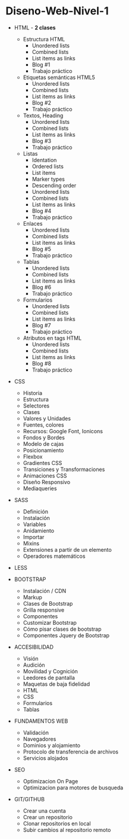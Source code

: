 # Diseno-Web-Nivel-1

* HTML - **2 clases**
  * Estructura HTML 
    * Unordered lists
    * Combined lists
    * List items as links
    * Blog #1
    * Trabajo práctico
  * Etiquetas semánticas HTML5
    * Unordered lists
    * Combined lists
    * List items as links
    * Blog #2
    * Trabajo práctico
  * Textos, Heading
    * Unordered lists
    * Combined lists
    * List items as links
    * Blog #3
    * Trabajo práctico
  * Listas 
    * Identation 
    * Ordered lists
    * List items
    * Marker types
    * Descending order
    * Unordered lists
    * Combined lists
    * List items as links
    * Blog #4
    * Trabajo práctico
  * Enlaces
    * Unordered lists
    * Combined lists
    * List items as links
    * Blog #5
    * Trabajo práctico
  * Tablas
    * Unordered lists
    * Combined lists
    * List items as links
    * Blog #6
    * Trabajo práctico
  * Formularios
    * Unordered lists
    * Combined lists
    * List items as links
    * Blog #7
    * Trabajo práctico
  * Atributos en tags HTML
    * Unordered lists
    * Combined lists
    * List items as links
    * Blog #8
    * Trabajo práctico
  
* CSS
  * Historia
  * Estructura
  * Selectores
  * Clases
  * Valores y Unidades
  * Fuentes, colores
  * Recursos: Google Font, Ionicons
  * Fondos y Bordes
  * Modelo de cajas
  * Posicionamiento
  * Flexbox
  * Gradientes CSS
  * Transiciones y Transformaciones
  * Animaciones CSS
  * Diseño Responsivo
  * Mediaqueries
  
* SASS
  * Definición
  * Instalación
  * Variables
  * Anidamiento
  * Importar
  * Mixins
  * Extensiones a partir de un elemento
  * Operadores matemáticos
  
* LESS

* BOOTSTRAP
  * Instalación / CDN
  * Markup
  * Clases de Bootstrap
  * Grilla responsive
  * Componentes
  * Customizar Bootstrap
  * Cómo pisar clases de bootstrap
  * Componentes Jquery de Bootstrap
  
* ACCESIBILIDAD
  * Visión
  * Audición
  * Movilidad y Cognición
  * Leedores de pantalla
  * Maquetas de baja fidelidad
  * HTML
  * CSS
  * Formularios
  * Tablas
  
* FUNDAMENTOS WEB
  * Validación
  * Navegadores
  * Dominios y alojamiento
  * Protocolo de transferencia de archivos
  * Servicios alojados
  
* SEO
  * Optimizacion On Page
  * Optimizacion para motores de busqueda
  
* GIT/GITHUB
  * Crear una cuenta
  * Crear un repositorio
  * Clonar repositorios en local
  * Subir cambios al repositorio remoto

